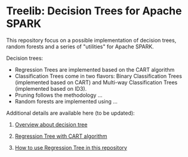Treelib: Decision Trees for Apache SPARK
=======

This repository focus on a possible implementation of decision trees, random forests and a series of "utilities" for Apache SPARK.

Decision trees:
- Regression Trees are implemented based on the CART algorithm
- Classification Trees come in two flavors: Binary Classification Trees (implemented based on CART) and Multi-way Classification Trees (implemented based on ID3).
- Pruning follows the methodology ...
- Random forests are implemented using ...

Additional details are available here (to be updated):

1. [Overview about decision tree](https://github.com/bigfootproject/spark-dectree/wiki/Overview-of-Regression-Tree)

2. [Regression Tree with CART algorithm](https://github.com/bigfootproject/spark-dectree/wiki/Regression-Tree-with-CART-algorithms)

3. [How to use Regression Tree in this repository](https://github.com/bigfootproject/spark-dectree/wiki/How-to-use-our-library)

